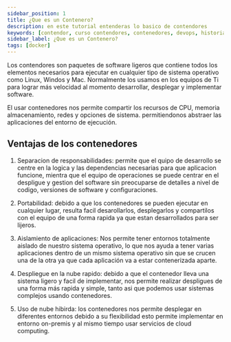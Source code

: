 ```yaml
---
sidebar_position: 1
title: ¿Que es un Contenero?
description: en este tutorial entenderas lo basico de contendores
keywords: [contendor, curso contendores, contenedores, devops, historia de contendor, ventajas de contendores, casos de uso de contendor, contendor tutorial, contendor desde cero, contendor para principiantes, contendor avanzado, contendor en producción]
sidebar_label: ¿Que es un Contenero?
tags: [docker]
---
```


Los contendores son paquetes de software ligeros que contiene todos los elementos necesarios para ejecutar en
cualquier tipo de sistema operativo como Linux, Windos y Mac. Normalmente los usamos en los equipos de Ti para
lograr más velocidad al momento desarrollar, desplegar y implementar software.

El usar contenedores nos permite compartir los recursos de CPU, memoria almacenamiento, redes y opciones de sistema.
permitiendonos abstraer las aplicaciones del entorno de ejecución.

## Ventajas de los contenedores

1. Separacion de responsabilidades: permite que el quipo de desarrollo se centre en la logica y las dependencias necesarias para que aplicacion funcione, mientra que el equipo de operaciones se puede centrar en el despligue y gestion del software sin preocuparse de detalles a nivel de codigo, versiones de software y configuraciones.

2. Portabilidad: debido a que los contenedores se pueden ejecutar en cualquier lugar, resulta facil desarollarlos, desplegarlos y compartilos con el equipo de una forma rapida ya que estan desarrollados para ser lijeros.

3. Aislamiento de aplicaciones: Nos permite tener entornos totalmente aislado de nuestro sistema operativo, lo que
nos ayuda a tener varias aplicaciones dentro de un mismo sistema operativo sin que se crucen una de la otra ya que
cada aplicación va a estar contenerizada aparte.

4. Despliegue en la nube rapido: debido a que el contenedor lleva una sistema ligero y facil de implementar, nos
permite realizar despligues de una forma más rapida y simple, tanto asi que podemos usar sistemas complejos usando
contenedores.

5. Uso de nube hibirda: los contenedores nos permite desplegar en diferentes entornos debido a su flexibilidad esto
permite implementar en entorno on-premis y al mismo tiempo usar servicios de cloud computing.
